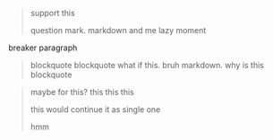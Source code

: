 > support
> this
>
> question mark. markdown and me lazy moment

breaker paragraph

> blockquote
> blockquote
  what if this. bruh markdown. why is this blockquote

> maybe for this?
  this
  this
  this
> 
> this would continue it as single one
> 
> hmm
